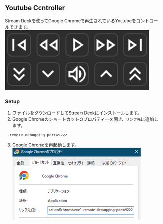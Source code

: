 ## Youtube Controller
Stream Deckを使ってGoogle Chromeで再生されているYoutubeをコントロールできます。
![img.png](img.png)

### Setup
1. ファイルをダウンロードしてStream Deckにインストールします。
2. Google Chromeのショートカットのプロパティーを開き、`リンク先`に追加します。
```console
 -remote-debugging-port=9222
```
3. Google Chromeを再起動します。
![img_1.png](img_1.png)
